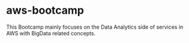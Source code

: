 # aws-bootcamp
 This Bootcamp mainly focuses on the Data Analytics side of services in AWS with BigData related concepts.
